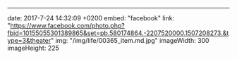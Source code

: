 ---
date: 2017-7-24 14:32:09 +0200
embed: "facebook"
link: "https://www.facebook.com/photo.php?fbid=10155055301389865&set=pb.580174864.-2207520000.1507208273.&type=3&theater"
img: "/img/life/00365_item.md.jpg"
imageWidth: 300
imageHeight: 225
